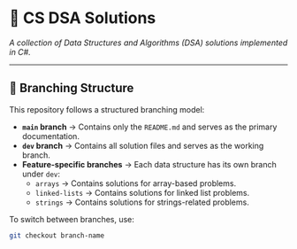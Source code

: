 # 📌 CS DSA Solutions  
_A collection of Data Structures and Algorithms (DSA) solutions implemented in C#._

---

## 🌳 Branching Structure  
This repository follows a structured branching model:  

- **`main` branch** → Contains only the `README.md` and serves as the primary documentation.  
- **`dev` branch** → Contains all solution files and serves as the working branch.  
- **Feature-specific branches** → Each data structure has its own branch under `dev`:  
  - `arrays` → Contains solutions for array-based problems.  
  - `linked-lists` → Contains solutions for linked list problems.  
  - `strings` → Contains solutions for strings-related problems.  
  

To switch between branches, use:  
```sh
git checkout branch-name
